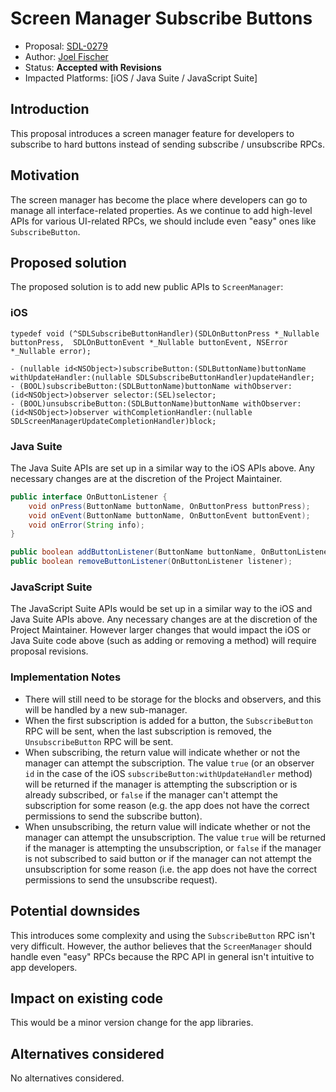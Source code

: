# Screen Manager Subscribe Buttons

* Proposal: [SDL-0279](0279-screen-manager-subscribe-buttons.md)
* Author: [Joel Fischer](https://github.com/joeljfischer)
* Status: **Accepted with Revisions**
* Impacted Platforms: [iOS / Java Suite / JavaScript Suite]

## Introduction
This proposal introduces a screen manager feature for developers to subscribe to hard buttons instead of sending subscribe / unsubscribe RPCs.

## Motivation
The screen manager has become the place where developers can go to manage all interface-related properties. As we continue to add high-level APIs for various UI-related RPCs, we should include even "easy" ones like `SubscribeButton`.

## Proposed solution
The proposed solution is to add new public APIs to `ScreenManager`:

### iOS
```objc
typedef void (^SDLSubscribeButtonHandler)(SDLOnButtonPress *_Nullable buttonPress,  SDLOnButtonEvent *_Nullable buttonEvent, NSError *_Nullable error);

- (nullable id<NSObject>)subscribeButton:(SDLButtonName)buttonName withUpdateHandler:(nullable SDLSubscribeButtonHandler)updateHandler;
- (BOOL)subscribeButton:(SDLButtonName)buttonName withObserver:(id<NSObject>)observer selector:(SEL)selector;
- (BOOL)unsubscribeButton:(SDLButtonName)buttonName withObserver:(id<NSObject>)observer withCompletionHandler:(nullable SDLScreenManagerUpdateCompletionHandler)block;
```

### Java Suite
The Java Suite APIs are set up in a similar way to the iOS APIs above. Any necessary changes are at the discretion of the Project Maintainer.

```java
public interface OnButtonListener {
    void onPress(ButtonName buttonName, OnButtonPress buttonPress);
    void onEvent(ButtonName buttonName, OnButtonEvent buttonEvent);
    void onError(String info);
}

public boolean addButtonListener(ButtonName buttonName, OnButtonListener listener);
public boolean removeButtonListener(OnButtonListener listener);
```

### JavaScript Suite
The JavaScript Suite APIs would be set up in a similar way to the iOS and Java Suite APIs above. Any necessary changes are at the discretion of the Project Maintainer. However larger changes that would impact the iOS or Java Suite code above (such as adding or removing a method) will require proposal revisions.

### Implementation Notes
* There will still need to be storage for the blocks and observers, and this will be handled by a new sub-manager.
* When the first subscription is added for a button, the `SubscribeButton` RPC will be sent, when the last subscription is removed, the `UnsubscribeButton` RPC will be sent.
* When subscribing, the return value will indicate whether or not the manager can attempt the subscription. The value `true` (or an observer `id` in the case of the iOS `subscribeButton:withUpdateHandler` method) will be returned if the manager is attempting the subscription or is already subscribed, or `false` if the manager can't attempt the subscription for some reason (e.g. the app does not have the correct permissions to send the subscribe button).
* When unsubscribing, the return value will indicate whether or not the manager can attempt the unsubscription. The value `true` will be returned if the manager is attempting the unsubscription, or `false` if the manager is not subscribed to said button or if the manager can not attempt the unsubscription for some reason (i.e. the app does not have the correct permissions to send the unsubscribe request).

## Potential downsides
This introduces some complexity and using the `SubscribeButton` RPC isn't very difficult. However, the author believes that the `ScreenManager` should handle even "easy" RPCs because the RPC API in general isn't intuitive to app developers.

## Impact on existing code
This would be a minor version change for the app libraries.

## Alternatives considered
No alternatives considered.
